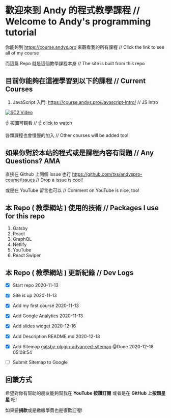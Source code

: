 # 歡迎來到 Andy 的程式教學課程 // Welcome to Andy's programming tutorial

你能夠到 https://course.andys.pro 來觀看我的所有課程 // Click the link to see all of my course

而這篇 Repo 就是這個教學課程本身 // The site is built from this repo

## 目前你能夠在這裡學習到以下的課程 // Current Courses

1. JavaScript 入門: https://course.andys.pro/Javascript-Intro/   // JS Intro
   
[![SC2 Video](https://img.youtube.com/vi/rTkfR9GGmnw/0.jpg)](https://www.youtube.com/watch?v=rTkfR9GGmnw&list=PL1aVa65WLc52Aoti_Qhp0T-mgzcFskPve)

☝️ 按圖可觀看 // ☝️ click to watch

各類課程也會慢慢的加入 // Other courses will be added too!

## 如果你對於本站的程式或是課程內容有問題 // Any Questions? AMA
直接在 Github 上開個 Issue 也行 https://github.com/txs/andyspro-course/issues // Drop a issue is cool!

或是在 YouTube 留言也可以 // Comment on YouTube is nice, too!

## 本 Repo ( 教學網站 ) 使用的技術 // Packages I use for this repo
1. Gatsby
2. React
3. GraphQL
4. Netlify
5. YouTube
6. React Swiper

## 本 Repo ( 教學網站 ) 更新紀錄 // Dev Logs

- [x] Start repo 2020-11-13
- [x] Site is up 2020-11-13
- [x] Add my first course 2020-11-13
- [x] Add Google Analytics 2020-11-13
- [x] Add slides widget 2020-12-16
- [x] Add Description README.md 2020-12-18
- [x] Add Sitemap [gatsby-plugin-advanced-sitemap](https://www.gatsbyjs.com/plugins/gatsby-plugin-advanced-sitemap/) @Done 2020-12-18 05:08:54
- [ ] Submit Sitemap to Google


## 回饋方式
希望對你有幫助的朋友能夠幫我在 **YouTube 按讚訂閱** 或者是在 **GitHub 上按顆星星** 吧!

如果要**捐款**或是繳繳學費也是很歡迎喔!

